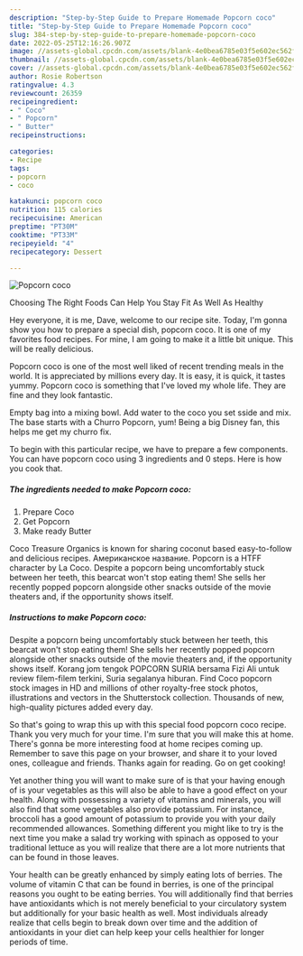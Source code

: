 ```yaml
---
description: "Step-by-Step Guide to Prepare Homemade Popcorn coco"
title: "Step-by-Step Guide to Prepare Homemade Popcorn coco"
slug: 384-step-by-step-guide-to-prepare-homemade-popcorn-coco
date: 2022-05-25T12:16:26.907Z
image: //assets-global.cpcdn.com/assets/blank-4e0bea6785e03f5e602ec562f230caae08da540cada707380b4fe1bbebba43da.png
thumbnail: //assets-global.cpcdn.com/assets/blank-4e0bea6785e03f5e602ec562f230caae08da540cada707380b4fe1bbebba43da.png
cover: //assets-global.cpcdn.com/assets/blank-4e0bea6785e03f5e602ec562f230caae08da540cada707380b4fe1bbebba43da.png
author: Rosie Robertson
ratingvalue: 4.3
reviewcount: 26359
recipeingredient:
- " Coco"
- " Popcorn"
- " Butter"
recipeinstructions:

categories:
- Recipe
tags:
- popcorn
- coco

katakunci: popcorn coco 
nutrition: 115 calories
recipecuisine: American
preptime: "PT30M"
cooktime: "PT33M"
recipeyield: "4"
recipecategory: Dessert

---
```



![Popcorn coco](//assets-global.cpcdn.com/assets/blank-4e0bea6785e03f5e602ec562f230caae08da540cada707380b4fe1bbebba43da.png)

Choosing The Right Foods Can Help You Stay Fit As Well As Healthy

Hey everyone, it is me, Dave, welcome to our recipe site. Today, I'm gonna show you how to prepare a special dish, popcorn coco. It is one of my favorites food recipes. For mine, I am going to make it a little bit unique. This will be really delicious.

Popcorn coco is one of the most well liked of recent trending meals in the world. It is appreciated by millions every day. It is easy, it is quick, it tastes yummy. Popcorn coco is something that I've loved my whole life. They are fine and they look fantastic.

Empty bag into a mixing bowl. Add water to the coco you set sside and mix. The base starts with a Churro Popcorn, yum! Being a big Disney fan, this helps me get my churro fix.


To begin with this particular recipe, we have to prepare a few components. You can have popcorn coco using 3 ingredients and 0 steps. Here is how you cook that.

<!--inarticleads1-->

##### The ingredients needed to make Popcorn coco:

1. Prepare  Coco
1. Get  Popcorn
1. Make ready  Butter


Coco Treasure Organics is known for sharing coconut based easy-to-follow and delicious recipes. Американское название. Popcorn is a HTFF character by La Coco. Despite a popcorn being uncomfortably stuck between her teeth, this bearcat won&#39;t stop eating them! She sells her recently popped popcorn alongside other snacks outside of the movie theaters and, if the opportunity shows itself. 

<!--inarticleads2-->

##### Instructions to make Popcorn coco:



Despite a popcorn being uncomfortably stuck between her teeth, this bearcat won&#39;t stop eating them! She sells her recently popped popcorn alongside other snacks outside of the movie theaters and, if the opportunity shows itself. Korang jom tengok POPCORN SURIA bersama Fizi Ali untuk review filem-filem terkini, Suria segalanya hiburan. Find Coco popcorn stock images in HD and millions of other royalty-free stock photos, illustrations and vectors in the Shutterstock collection. Thousands of new, high-quality pictures added every day. 

So that's going to wrap this up with this special food popcorn coco recipe. Thank you very much for your time. I'm sure that you will make this at home. There's gonna be more interesting food at home recipes coming up. Remember to save this page on your browser, and share it to your loved ones, colleague and friends. Thanks again for reading. Go on get cooking!

Yet another thing you will want to make sure of is that your having enough of is your vegetables as this will also be able to have a good effect on your health. Along with possessing a variety of vitamins and minerals, you will also find that some vegetables also provide potassium. For instance, broccoli has a good amount of potassium to provide you with your daily recommended allowances. Something different you might like to try is the next time you make a salad try working with spinach as opposed to your traditional lettuce as you will realize that there are a lot more nutrients that can be found in those leaves.

Your health can be greatly enhanced by simply eating lots of berries. The volume of vitamin C that can be found in berries, is one of the principal reasons you ought to be eating berries. You will additionally find that berries have antioxidants which is not merely beneficial to your circulatory system but additionally for your basic health as well. Most individuals already realize that cells begin to break down over time and the addition of antioxidants in your diet can help keep your cells healthier for longer periods of time.
